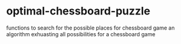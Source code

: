 # optimal-chessboard-puzzle
functions to search for the possible places for chessboard game
an algorithm exhuasting all possibilities for a chessboard game
